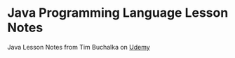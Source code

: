 # Java Programming Language Lesson Notes
Java Lesson Notes from Tim Buchalka on [Udemy](https://www.udemy.com/course/java-the-complete-java-developer-course)
